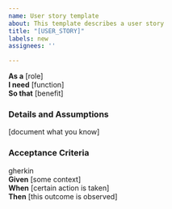 ```yaml
---
name: User story template
about: This template describes a user story
title: "[USER_STORY]"
labels: new
assignees: ''

---
```


**As a** [role]  
**I need** [function]  
**So that** [benefit]  

### Details and Assumptions  
[document what you know]

### Acceptance Criteria  
gherkin  
**Given** [some context]  
**When** [certain action is taken]  
**Then** [this outcome is observed]  
